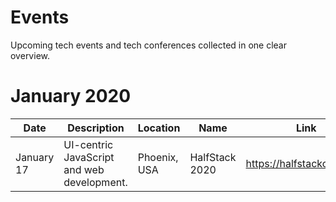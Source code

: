 # Events
Upcoming tech events and tech conferences collected in one clear overview.
# January 2020

| Date       | Description                                | Location       | Name                        | Link                      |
| ---------- | ------------------------------------------ | -------------- | --------------------------- | ------------------------- |
| January 17 | UI-centric JavaScript and web development. | Phoenix, USA   | HalfStack 2020              | https://halfstackconf.com |
